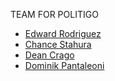 TEAM FOR POLITIGO

* [Edward Rodriguez](https://github.com/er02869)
* [Chance Stahura](https://github.com/Chance-Stahura)
* [Dean Crago](https://github.com/OneZeroCode)
* [Dominik Pantaleoni](https://github.com/dpantaleoni)

